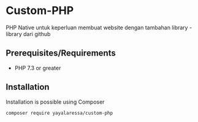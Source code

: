 # Custom-PHP
PHP Native untuk keperluan membuat website dengan tambahan library - library dari github

## Prerequisites/Requirements

- PHP 7.3 or greater



## Installation

Installation is possible using Composer

```
composer require yayalaressa/custom-php
```
